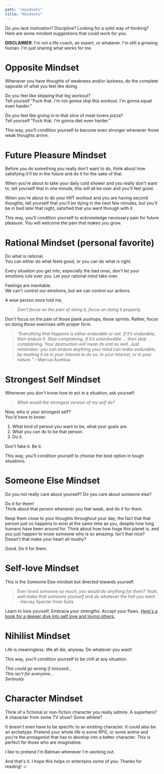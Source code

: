 ```yaml
---
path: "/mindsets"
title: "Mindsets"
---
```

Do you lack motivation? Discipline? Looking for a solid way of thinking?
Here are some mindset suggestions that could work for you.

**DISCLAIMER**: I'm not a life coach, an expert, or whatever. I'm still a growing
human. I'm just sharing what works for me.

# Opposite Mindset
Whenever you have thoughts of weakness and/or laziness, do the complete opposite
of what you feel like doing.

Do you feel like skipping that leg workout? <br />
Tell yourself "Fuck that. I'm not gonna skip this workout. I'm gonna
squat even harder."

Do you feel like giving in to that slice of meat lovers pizza? <br />
Tell yourself "Fuck that. I'm gonna diet even harder."

This way, you'll condition yourself to become even stronger whenever
those weak thoughts arrive.

# Future Pleasure Mindset
Before you do something you really don't want to do, think about how satisfying
it'll be in the future and do it for the sake of that.

When you're about to take your daily cold shower and you really don't want to,
tell yourself that in one minute, this will all be over and you'll feel good.

When you're about to do your HIIT workout and you are having second thoughts,
tell yourself that you'll be dying in the next few minutes, but you'll be in
bed later that night, satisfied that you went through with it.

This way, you'll condition yourself to acknowledge necessary pain for
future pleasure. You will welcome the pain that makes you grow.

# Rational Mindset (personal favorite)
Do what is rational. <br />
You can either do what feels good, or you can do what is right.

Every situation you get into, especially the bad ones, don't let your emotions
rule over you. Let your rational mind take over.

Feelings are inevitable.<br />
We can't control our emotions, but we can control our actions.

A wise person once told me,
> _Don't focus on the pain of doing it, focus on doing it properly._

Don't focus on the pain of those plank pushups, those sprints. Rather,
focus on doing those exercises with proper form.

> _“Everything that happens is either endurable or not. If it’s endurable, then endure it. Stop complaining. If it’s unendurable … then stop complaining. Your destruction will mean its end as well. Just remember: you can endure anything your mind can make endurable, by treating it as in your interest to do so. In your interest, or in your nature.”_ - Marcus Aurelius

# Strongest Self Mindset
Whenever you don't know how to act in a situation, ask yourself: <br />
>_What would the strongest version of my self do?_

Now, who _is_ your strongest self? <br />
You'd have to know: <br />
1. What kind of person you want to be, what your goals are.
2. What you can do to be that person.
3. Do it.

Don't fake it. Be it.

This way, you'll condition yourself to choose the best option in tough situations.

# Someone Else Mindset
Do you not really care about yourself? Do you care about someone else?

Do it for them! <br />
Think about that person whenever you feel weak, and do it for them.

Keep them close to your thoughts throughout your day, the fact that
that person just so happens to exist at the same time as you, despite
how long humans have been around for. Think about how how huge this planet is,
and you just happen to know someone who is so amazing. Isn't that nice?
Doesn't that make your heart all mushy?

Good. Do it for them.

# Self-love Mindset
This is the Someone Else mindset but directed towards yourself.

> _Ever loved someone so much, you would do anything for them? Yeah, well make that
someone yourself and do whatever the hell you want._ - Harvey Specter from Suits

Learn to love yourself. Embrace your strengths. Accept your flaws.
<a href="https://www.amazon.ca/Mastery-Love-Practical-Relationship-Toltec/dp/1878424424">
  Here's a book for a deeper dive into self love and loving others.
</a>


# Nihilist Mindset
Life is meaningless. We all die, anyway. Do whatever you want!

This way, you'll condition yourself to be chill at any situation.

_This could go wrong if misused..._ <br />
_This isn't for everyone..._ <br />
_Seriously._

# Character Mindset
Think of a fictional or non-fiction character you really admire. A superhero?
A character from some TV show? Some athlete?

It doesn't even have to be specific to an existing character. It could also be
an archetype. Pretend your whole life is some RPG, or some anime and you're the
protagonist that has to develop into a better character. This is perfect for those who
are imaginative.

I like to pretend I'm Batman whenever I'm working out.

And that's it. I hope this helps or entertains some of you. Thanks for reading!
☺️

